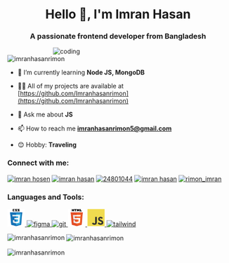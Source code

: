<h1 align="center">Hello 👋, I'm Imran Hasan</h1>
<h3 align="center">A passionate frontend developer from Bangladesh</h3>

<img align="right" alt="coding" width="400"
    src="https://camo.githubusercontent.com/19db51af5f90f1b152bc0b9078f5fe97053955be5074f03f17019c70345bdcdb/68747470733a2f2f6d69726f2e6d656469756d2e636f6d2f6d61782f313336302f302a37513379765349765f7430696f4a2d5a2e676966">
<p align="left"> <img
        src="https://komarev.com/ghpvc/?username=imranhasanrimon&label=Profile%20views&color=0e75b6&style=flat"
        alt="imranhasanrimon" /> </p>

- 🌱 I’m currently learning **Node JS, MongoDB**

- 👨‍💻 All of my projects are available at [https://github.com/Imranhasanrimon](https://github.com/Imranhasanrimon)

- 💬 Ask me about **JS**

- 📫 How to reach me **imranhasanrimon5@gmail.com**

- 😊 Hobby: **Traveling**

<h3 align="left">Connect with me:</h3>
<p align="left">
    <a href="https://twitter.com/imran hosen" target="blank"><img align="center"
            src="https://raw.githubusercontent.com/rahuldkjain/github-profile-readme-generator/master/src/images/icons/Social/twitter.svg"
            alt="imran hosen" height="30" width="40" /></a>
    <a href="https://www.linkedin.com/in/imran-hasan-537b1a22a/" target="blank"><img align="center"
            src="https://raw.githubusercontent.com/rahuldkjain/github-profile-readme-generator/master/src/images/icons/Social/linked-in-alt.svg"
            alt="imran hasan" height="30" width="40" /></a>
    <a href="https://stackoverflow.com/users/24801044" target="blank"><img align="center"
            src="https://raw.githubusercontent.com/rahuldkjain/github-profile-readme-generator/master/src/images/icons/Social/stack-overflow.svg"
            alt="24801044" height="30" width="40" /></a>
    <a href="https://www.facebook.com/profile.php?id=100010204906646" target="blank"><img align="center"
            src="https://raw.githubusercontent.com/rahuldkjain/github-profile-readme-generator/master/src/images/icons/Social/facebook.svg"
            alt="imran hasan" height="30" width="40" /></a>
    <a href="https://instagram.com/rimon_imran" target="blank"><img align="center"
            src="https://raw.githubusercontent.com/rahuldkjain/github-profile-readme-generator/master/src/images/icons/Social/instagram.svg"
            alt="rimon_imran" height="30" width="40" /></a>
</p>

<h3 align="left">Languages and Tools:</h3>
<p align="left"> <a href="https://www.w3schools.com/css/" target="_blank" rel="noreferrer"> <img
            src="https://raw.githubusercontent.com/devicons/devicon/master/icons/css3/css3-original-wordmark.svg"
            alt="css3" width="40" height="40" /> </a> <a href="https://www.figma.com/" target="_blank" rel="noreferrer">
        <img src="https://www.vectorlogo.zone/logos/figma/figma-icon.svg" alt="figma" width="40" height="40" /> </a> <a
        href="https://git-scm.com/" target="_blank" rel="noreferrer"> <img
            src="https://www.vectorlogo.zone/logos/git-scm/git-scm-icon.svg" alt="git" width="40" height="40" /> </a> <a
        href="https://www.w3.org/html/" target="_blank" rel="noreferrer"> <img
            src="https://raw.githubusercontent.com/devicons/devicon/master/icons/html5/html5-original-wordmark.svg"
            alt="html5" width="40" height="40" /> </a> <a href="https://developer.mozilla.org/en-US/docs/Web/JavaScript"
        target="_blank" rel="noreferrer"> <img
            src="https://raw.githubusercontent.com/devicons/devicon/master/icons/javascript/javascript-original.svg"
            alt="javascript" width="40" height="40" /> </a> <a href="https://tailwindcss.com/" target="_blank"
        rel="noreferrer"> <img src="https://www.vectorlogo.zone/logos/tailwindcss/tailwindcss-icon.svg" alt="tailwind"
            width="40" height="40" /> </a> </p>

<p><img align="left"
        src="https://github-readme-stats.vercel.app/api/top-langs?username=imranhasanrimon&show_icons=true&locale=en&layout=compact"
        alt="imranhasanrimon" /></p>

<p>&nbsp;<img align="center"
        src="https://github-readme-stats.vercel.app/api?username=imranhasanrimon&show_icons=true&locale=en"
        alt="imranhasanrimon" /></p>

<p><img align="center" src="https://github-readme-streak-stats.herokuapp.com/?user=imranhasanrimon&"
        alt="imranhasanrimon" /></p>

